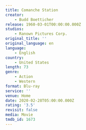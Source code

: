 ```yaml
---
title: Comanche Station
creator:
    - Budd Boetticher
release: 1960-03-01T00:00:00.000Z
studios:
    - Ranown Pictures Corp.
original_title: ''
original_language: en
language:
    - English
country:
    - United States
length: 73
genre:
    - Action
    - Western
format: Blu-ray
service: ''
venue: Home
date: 2020-02-28T05:00:00.000Z
rating: '3.5'
revisit: false
media: Movie
tmdb_id: 1673
---
```



